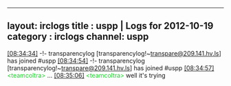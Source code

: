 
---
layout: irclogs
title : uspp | Logs for 2012-10-19
category : irclogs
channel: uspp
---
<a href="#08:34:34" name="08:34:34" class="time">[08:34:34]</a> -!- <span class="join">transparencylog</span> [transparencylog!~transpare@209.141.hv.ls] has joined #uspp
<a href="#08:34:54" name="08:34:54" class="time">[08:34:54]</a> -!- <span class="join">transparencylog</span> [transparencylog!~transpare@209.141.hv.ls] has joined #uspp
<a href="#08:34:57" name="08:34:57" class="time">[08:34:57]</a> <span class="person" style="color:#1bd32b">&lt;teamcoltra&gt;</span> ...
<a href="#08:35:06" name="08:35:06" class="time">[08:35:06]</a> <span class="person" style="color:#1bd32b">&lt;teamcoltra&gt;</span> well it's trying
<br />

